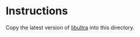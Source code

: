 # Instructions
Copy the latest version of [libultra](https://github.com/ppkantorski/Ultrahand-Overlay/tree/main/lib/libultra) into this directory.
